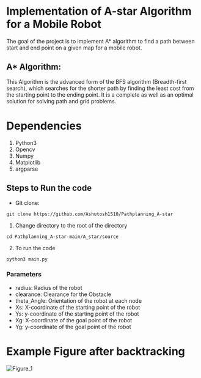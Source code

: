 # **Implementation of A-star Algorithm for a Mobile Robot**
The goal of the project is to implement A* algorithm to find a path between start and end point on a given map for a mobile robot.
## A* Algorithm:
This Algorithm is the advanced form of the BFS algorithm (Breadth-first search), which searches for the shorter path by finding the least cost from the starting point to the ending point. It is a complete as well as an optimal solution for solving path and grid problems.

# Dependencies
1. Python3
2. Opencv
3. Numpy
4. Matplotlib
5. argparse

## Steps to Run the code
- Git clone:
```
git clone https://github.com/Ashutosh1510/Pathplanning_A-star
```
1. Change directory to the root of the directory
```
cd Pathplanning_A-star-main/A_star/source
```
2. To run the code
```
python3 main.py
```
### **Parameters**
- radius: Radius of the robot
- clearance: Clearance for the Obstacle
- theta_Angle: Orientation of the robot at each node
- Xs: X-coordinate of the starting point of the robot
- Ys: y-coordinate of the starting point of the robot
- Xg: X-coordinate of the goal point of the robot
- Yg: y-coordinate of the goal point of the robot

# Example Figure after backtracking

![Figure_1](https://user-images.githubusercontent.com/76493296/159763590-2f71888c-22d8-4330-809d-35416378cc71.png)

